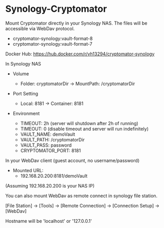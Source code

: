 # Synology-Cryptomator

Mount Cryptomator directly in your Synology NAS.
The files will be accessible via WebDav protocol.

- cryptomator-synology:vault-format-8
- cryptomator-synology:vault-format-7

Docker Hub:
https://hub.docker.com/r/vh13294/cryptomator-synology

In Synology NAS

- Volume

  - Folder: cryptomatorDir -> MountPath: /cryptomatorDir

- Port Setting

  - Local: 8181 -> Container: 8181

- Environment
  - TIMEOUT: 2h (server will shutdown after 2h of running)
  - TIMEOUT: 0 (disable timeout and server will run indefinitely)
  - VAULT_NAME: demoVault
  - VAULT_PATH: /cryptomatorDir
  - VAULT_PASS: password
  - CRYPTOMATOR_PORT: 8181

In your WebDav client (guest account, no username/password)

- Mounted URL:
  - 192.168.20.200:8181/demoVault

(Assuming 192.168.20.200 is your NAS IP)

You can also mount WebDav as remote connect in synology file station.

[File Station] -> [Tools] -> [Remote Connection] -> [Connection Setup] -> [WebDav]

Hostname will be 'localhost' or '127.0.0.1'
